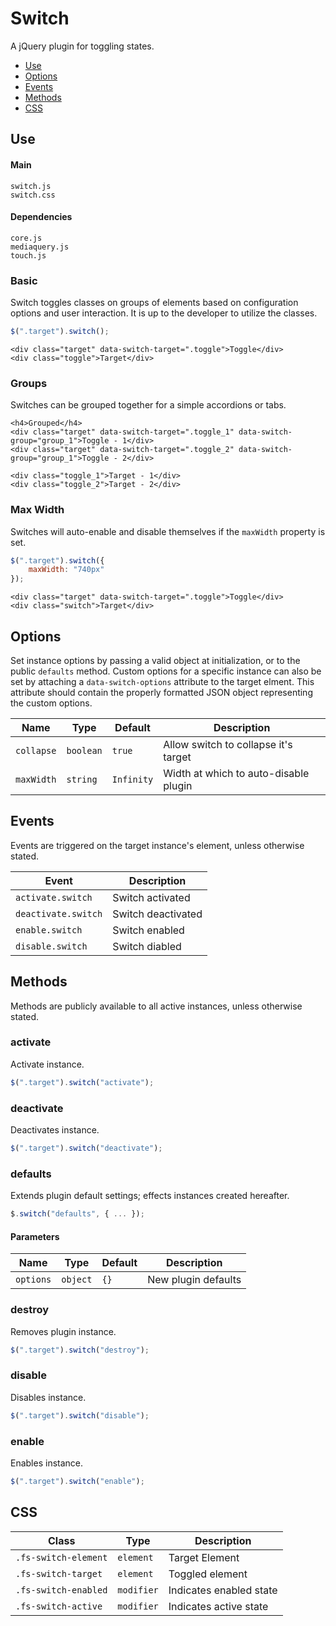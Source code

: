 # Switch

A jQuery plugin for toggling states.

* [Use](#use)
* [Options](#options)
* [Events](#events)
* [Methods](#methods)
* [CSS](#css)

## Use 

#### Main

```markup
switch.js
switch.css
```

#### Dependencies

```markup
core.js
mediaquery.js
touch.js
```

### Basic

Switch toggles classes on groups of elements based on configuration options and user interaction. It is up to the developer to utilize the classes.

```javascript
$(".target").switch();
```

```markup
<div class="target" data-switch-target=".toggle">Toggle</div>
<div class="toggle">Target</div>
```

### Groups

Switches can be grouped together for a simple accordions or tabs.

```markup
<h4>Grouped</h4>
<div class="target" data-switch-target=".toggle_1" data-switch-group="group_1">Toggle - 1</div>
<div class="target" data-switch-target=".toggle_2" data-switch-group="group_1">Toggle - 2</div>

<div class="toggle_1">Target - 1</div>
<div class="toggle_2">Target - 2</div>
```

### Max Width

Switches will auto-enable and disable themselves if the `maxWidth` property is set.

```javascript
$(".target").switch({
	maxWidth: "740px"
});
```

```markup
<div class="target" data-switch-target=".toggle">Toggle</div>
<div class="switch">Target</div>
```


## Options

Set instance options by passing a valid object at initialization, or to the public `defaults` method. Custom options for a specific instance can also be set by attaching a `data-switch-options` attribute to the target elment. This attribute should contain the properly formatted JSON object representing the custom options.

| Name | Type | Default | Description |
| --- | --- | --- | --- |
| `collapse` | `boolean` | `true` | Allow switch to collapse it's target |
| `maxWidth` | `string` | `Infinity` | Width at which to auto-disable plugin |

## Events

Events are triggered on the target instance's element, unless otherwise stated.

| Event | Description |
| --- | --- |
| `activate.switch` | Switch activated |
| `deactivate.switch` | Switch deactivated |
| `enable.switch` | Switch enabled |
| `disable.switch` | Switch diabled |

## Methods

Methods are publicly available to all active instances, unless otherwise stated.

### activate

Activate instance.

```javascript
$(".target").switch("activate");
```

### deactivate

Deactivates instance.

```javascript
$(".target").switch("deactivate");
```

### defaults

Extends plugin default settings; effects instances created hereafter.

```javascript
$.switch("defaults", { ... });
```

#### Parameters

| Name | Type | Default | Description |
| --- | --- | --- | --- |
| `options` | `object` | `{}` | New plugin defaults |

### destroy

Removes plugin instance.

```javascript
$(".target").switch("destroy");
```

### disable

Disables instance.

```javascript
$(".target").switch("disable");
```

### enable

Enables instance.

```javascript
$(".target").switch("enable");
```

## CSS

| Class | Type | Description |
| --- | --- | --- |
| `.fs-switch-element` | `element` | Target Element |
| `.fs-switch-target` | `element` | Toggled element |
| `.fs-switch-enabled` | `modifier` | Indicates enabled state |
| `.fs-switch-active` | `modifier` | Indicates active state |

